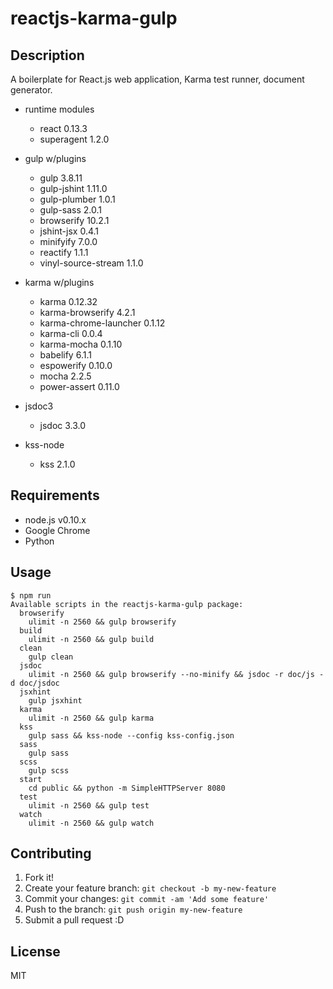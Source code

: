 # reactjs-karma-gulp

## Description

A boilerplate for React.js web application, Karma test runner, document generator.

- runtime modules
  - react 0.13.3
  - superagent 1.2.0

- gulp w/plugins
  - gulp 3.8.11
  - gulp-jshint 1.11.0
  - gulp-plumber 1.0.1
  - gulp-sass 2.0.1
  - browserify 10.2.1
  - jshint-jsx 0.4.1
  - minifyify 7.0.0
  - reactify 1.1.1
  - vinyl-source-stream 1.1.0

- karma w/plugins
  - karma 0.12.32
  - karma-browserify 4.2.1
  - karma-chrome-launcher 0.1.12
  - karma-cli 0.0.4
  - karma-mocha 0.1.10
  - babelify 6.1.1
  - espowerify 0.10.0
  - mocha 2.2.5
  - power-assert 0.11.0

- jsdoc3
  - jsdoc 3.3.0

- kss-node
  - kss 2.1.0

## Requirements

- node.js v0.10.x
- Google Chrome
- Python

## Usage

```
$ npm run
Available scripts in the reactjs-karma-gulp package:
  browserify
    ulimit -n 2560 && gulp browserify
  build
    ulimit -n 2560 && gulp build
  clean
    gulp clean
  jsdoc
    ulimit -n 2560 && gulp browserify --no-minify && jsdoc -r doc/js -d doc/jsdoc
  jsxhint
    gulp jsxhint
  karma
    ulimit -n 2560 && gulp karma
  kss
    gulp sass && kss-node --config kss-config.json
  sass
    gulp sass
  scss
    gulp scss
  start
    cd public && python -m SimpleHTTPServer 8080
  test
    ulimit -n 2560 && gulp test
  watch
    ulimit -n 2560 && gulp watch

```

## Contributing

1. Fork it!
2. Create your feature branch: `git checkout -b my-new-feature`
3. Commit your changes: `git commit -am 'Add some feature'`
4. Push to the branch: `git push origin my-new-feature`
5. Submit a pull request :D

## License

MIT
